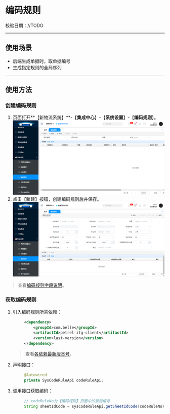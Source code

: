 # 编码规则

校验日期：//TODO

---

## 使用场景

* 后端生成单据时，取单据编号
* 生成指定规则的全局序列

---

## 使用方法

### 创建编码规则

1. 页面打开**【新物流系统】**-【**集成中心**】-【**系统设置**】-【**编码规则**】。![](/assets/编码规则主页面.png)
2. 点击【新建】按钮，创建编码规则后并保存。![](/assets/编码规则新增页面.png)

> 查看[编码规则字段说明](/kuo-zhan/bian-ma-gui-ze/bian-ma-gui-ze-zi-duan-shuo-ming.md)。

### 获取编码规则

1. 引入编码规则所需依赖：

   ```xml
        <dependency>
            <groupId>com.belle</groupId>
            <artifactId>petrel-itg-client</artifactId>
            <version>last-version</version>
        </dependency>
   ```

   > 查看[各依赖最新版本号](/zhi-chi/ge-yi-lai-zui-xin-ban-ben-hao.md)。

2. 声明接口：

   ```java
        @Autowired
        private SysCodeRuleApi codeRuleApi;
   ```

3. 调用接口获取编码：

   ```java
        // codeRuleNo为【编码规则】页面中的规则编号
        String sheetIdCode = sysCodeRuleApi.getSheetIdCode(codeRuleNo);
   ```



